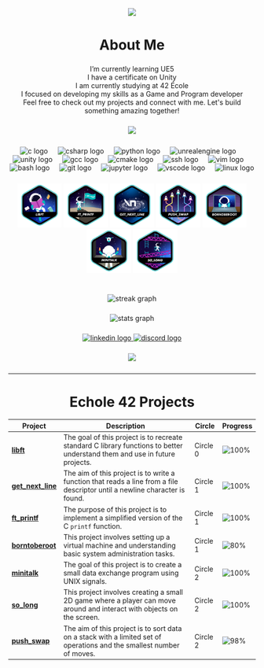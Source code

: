 
<div align="center">
  <img src="https://visitor-badge.laobi.icu/badge?page_id=dew-hub.dew-hub&"  />
</div>

###

<h1 align="center">About Me</h1>

###

<p align="center">I’m currently learning UE5<br>I have a certificate on Unity<br>I am currently studying at 42 École<br>I focused on developing my skills as a Game and Program developer<br>Feel free to check out my projects and connect with me. Let's build something amazing together!</p>

###

<div align="center">
  <img height="140" src="https://i.imgur.com/nHrhwrU.gif"  />
</div>

###

<div align="center">
  <img src="https://cdn.jsdelivr.net/gh/devicons/devicon/icons/c/c-original.svg" height="40" alt="c logo"  />
  <img width="12" />
  <img src="https://cdn.jsdelivr.net/gh/devicons/devicon/icons/csharp/csharp-original.svg" height="40" alt="csharp logo"  />
  <img width="12" />
  <img src="https://cdn.jsdelivr.net/gh/devicons/devicon/icons/python/python-original.svg" height="40" alt="python logo"  />
  <img width="12" />
  <img src="https://cdn.jsdelivr.net/gh/devicons/devicon/icons/unrealengine/unrealengine-original.svg" height="40" alt="unrealengine logo"  />
  <img width="12" />
  <img src="https://cdn.jsdelivr.net/gh/devicons/devicon/icons/unity/unity-original.svg" height="40" alt="unity logo"  />
  <img width="12" />
  <img src="https://cdn.jsdelivr.net/gh/devicons/devicon/icons/gcc/gcc-original.svg" height="40" alt="gcc logo"  />
  <img width="12" />
  <img src="https://cdn.jsdelivr.net/gh/devicons/devicon/icons/cmake/cmake-original.svg" height="40" alt="cmake logo"  />
  <img width="12" />
  <img src="https://cdn.jsdelivr.net/gh/devicons/devicon/icons/ssh/ssh-original.svg" height="40" alt="ssh logo"  />
  <img width="12" />
  <img src="https://cdn.jsdelivr.net/gh/devicons/devicon/icons/vim/vim-original.svg" height="40" alt="vim logo"  />
  <img width="12" />
  <img src="https://cdn.jsdelivr.net/gh/devicons/devicon/icons/bash/bash-original.svg" height="40" alt="bash logo"  />
  <img width="12" />
  <img src="https://cdn.jsdelivr.net/gh/devicons/devicon/icons/git/git-original.svg" height="40" alt="git logo"  />
  <img width="12" />
  <img src="https://cdn.jsdelivr.net/gh/devicons/devicon/icons/jupyter/jupyter-original.svg" height="40" alt="jupyter logo"  />
  <img width="12" />
  <img src="https://cdn.jsdelivr.net/gh/devicons/devicon/icons/vscode/vscode-original.svg" height="40" alt="vscode logo"  />
  <img width="12" />
  <img src="https://cdn.jsdelivr.net/gh/devicons/devicon/icons/linux/linux-original.svg" height="40" alt="linux logo"  />
</div>

###

<div align="center">
  <a href="https://github.com/Dew-Hub/Libft"><img src="https://github.com/Dew-Hub/Dew-Hub/blob/master/42_badges/libfte.png" alt="Libft" width="90"/></a>
  <a href="https://github.com/Dew-Hub/ft_printf"><img src="https://github.com/Dew-Hub/Dew-Hub/blob/master/42_badges/ft_printfe.png" alt="ft_printf" width="90"/></a>
  <a href="https://github.com/Dew-Hub/Get_next_line"><img src="https://github.com/Dew-Hub/Dew-Hub/blob/master/42_badges/get_next_linee.png" alt="Get Next Line" width="90"/></a>
  <a href="https://github.com/Dew-Hub/Push_Swap"><img src="https://github.com/Dew-Hub/Dew-Hub/blob/master/42_badges/push_swape.png" alt="Push_swap" width="90"/></a>
  <a href="https://github.com/Dew-Hub/Born2beroot"><img src="https://github.com/Dew-Hub/Dew-Hub/blob/master/42_badges/born2beroote.png" alt="Born2BeRoot" width="90"/></a>
  <a href="https://github.com/Dew-Hub/Minitalk"><img src="https://github.com/Dew-Hub/Dew-Hub/blob/master/42_badges/minitalke.png" alt="Minitalk" width="90"/></a>
  <a href="https://github.com/Dew-Hub/So_Long"><img src="https://github.com/Dew-Hub/Dew-Hub/blob/master/42_badges/so_longe.png" alt="So_long" width="90"/></a>
</div>

###

<br clear="both">

<div align="center">
  <img src="https://streak-stats.demolab.com?user=dew-hub&locale=en&mode=daily&theme=nord&hide_border=true&border_radius=5&date_format=M%20j%5B,%20Y%5D&order=3" height="220" alt="streak graph"  />
</div>

###

<div align="center">
  <img src="https://github-readme-stats.vercel.app/api?username=dew-hub&hide_title=true&hide_rank=false&show_icons=true&include_all_commits=false&count_private=true&disable_animations=false&theme=nord&locale=en&hide_border=true&order=1" height="150" alt="stats graph"  />
</div>

###

<div align="center">
  <a href="https://www.linkedin.com/in/burak-onturk/" target="_blank">
    <img src="https://img.shields.io/static/v1?message=LinkedIn&logo=linkedin&label=&color=0077B5&logoColor=white&labelColor=&style=for-the-badge" height="42" alt="linkedin logo"  />
  </a>
  <a href="https://discord.gg/BYH6pdzp8Z" target="_blank">
    <img src="https://img.shields.io/static/v1?message=Discord&logo=discord&label=&color=7289DA&logoColor=white&labelColor=&style=for-the-badge" height="42" alt="discord logo"  />
  </a>
</div>

###

<div align="center">
  <img height="150" src="https://i.imgur.com/iDtgtyT.gif"  />
</div>

###

----

<h1 align="center">Echole 42 Projects</h1>


<div align="center">

<div align="center">

| Project                                                | Description                                                                                          | Circle   | Progress                                                                                 |
|--------------------------------------------------------|------------------------------------------------------------------------------------------------------|----------|------------------------------------------------------------------------------------------|
| [**libft**](https://github.com/dew-hub/libft)          | The goal of this project is to recreate standard C library functions to better understand them and use in future projects. | Circle 0 | ![100%](https://img.shields.io/badge/Finish-100%25-brightgreen)                           |
| [**get_next_line**](https://github.com/Dew-Hub/get_next_line) | The aim of this project is to write a function that reads a line from a file descriptor until a newline character is found. | Circle 1 | ![100%](https://img.shields.io/badge/Finish-100%25-brightgreen)                           |
| [**ft_printf**](https://github.com/dew-hub/ft_printf)  | The purpose of this project is to implement a simplified version of the C `printf` function. | Circle 1 | ![100%](https://img.shields.io/badge/Finish-100%25-brightgreen)                           |
| [**borntoberoot**](https://github.com/dew-hub/Born2Beroot) | This project involves setting up a virtual machine and understanding basic system administration tasks. | Circle 1 | ![80%](https://img.shields.io/badge/Finish-80%25-brightgreen)                           |
| [**minitalk**](https://github.com/dew-hub/Minitalk)    | The goal of this project is to create a small data exchange program using UNIX signals. | Circle 2 | ![100%](https://img.shields.io/badge/Finish-100%25-brightgreen)                           |
| [**so_long**](https://github.com/dew-hub/so_long_Linux) | This project involves creating a small 2D game where a player can move around and interact with objects on the screen. | Circle 2 | ![100%](https://img.shields.io/badge/Finish-100%25-brightgreen)                           |
| [**push_swap**](https://github.com/dew-hub/push_swap)  | The aim of this project is to sort data on a stack with a limited set of operations and the smallest number of moves. | Circle 2 | ![98%](https://img.shields.io/badge/Finish-98%25-brightgreen)                           |

</div>

</div>
